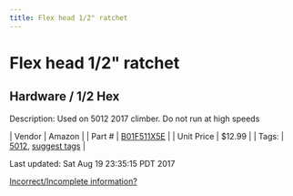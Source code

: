 ```yaml
---
title: Flex head 1/2" ratchet
---
```


# Flex head 1/2" ratchet
## Hardware / 1/2 Hex
Description: 	Used on 5012 2017 climber. Do not run at high speeds 

| Vendor | Amazon | 
| Part # | [B01F511X5E](https://www.amazon.com/gp/product/B01F511X5E/ref=oh_aui_detailpage_o03_s02?ie=UTF8&psc=1) | 
| Unit Price | $12.99 | 
| Tags: | [5012](https://jgermita.github.io/frc-parts/search/?q=5012), [suggest tags](https://docs.google.com/forms/d/e/1FAIpQLSeWyY8v3RgOty-MyWmh9U0iivNYN_molChYyS-0U-o-kOAv_g/viewform) | 

Last updated: Sat Aug 19 23:35:15 PDT 2017

 [Incorrect/Incomplete information?](https://docs.google.com/forms/d/e/1FAIpQLSeWyY8v3RgOty-MyWmh9U0iivNYN_molChYyS-0U-o-kOAv_g/viewform)